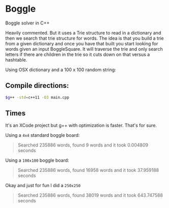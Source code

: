 # Boggle
Boggle solver in C++

Heavily commented. But it uses a Trie structure to read in a dictionary and then we search that trie structure for words. 
The idea is that you build a trie from a given dictionary and once you have that built you start looking for words given an input BoggleSquare. It will traverse the trie and only search letters if there are children in the trie so it cuts down on that versus a hashtable. 


Using OSX dictionary and a 100 x 100 random string:

## Compile directions: 
```sh 
$g++ -std=c++11 -O3 main.cpp
```

## Times
It's an XCode project but g++ with optimization is faster. That's for sure.



Using a `4x4` standard boggle board:

>Searched 235886 words, found 9 words and it took 0.004809 seconds

Using a `100x100` boggle board:

>Searched 235886 words, found 16958 words and it took 37.959188 seconds


Okay and just for fun I did a `250x250`

>Searched 235886 words, found 38019 words and it took 643.747588 seconds





